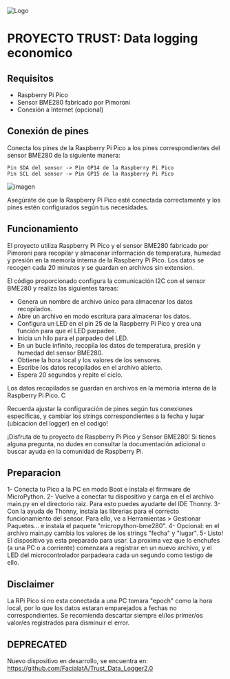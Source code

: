 ![Logo](https://github.com/FacialatA/Trust-Data-Logger/assets/92767544/3131dc2d-5edb-4105-937b-13e8f3cfa82d)

# PROYECTO TRUST: Data logging economico
## Requisitos

* Raspberry Pi Pico
* Sensor BME280 fabricado por Pimoroni
* Conexión a Internet (opcional)

## Conexión de pines

Conecta los pines de la Raspberry Pi Pico a los pines correspondientes del sensor BME280 de la siguiente manera:

    Pin SDA del sensor -> Pin GP14 de la Raspberry Pi Pico
    Pin SCL del sensor -> Pin GP15 de la Raspberry Pi Pico

![imagen](https://github.com/FacialatA/PicoDataLogger/assets/92767544/e2a02bd6-3e35-4fe6-bc84-bf2f59aeae7a)


Asegúrate de que la Raspberry Pi Pico esté conectada correctamente y los pines estén configurados según tus necesidades.


## Funcionamiento

El proyecto utiliza Raspberry Pi Pico y el sensor BME280 fabricado por Pimoroni para recopilar y almacenar información de temperatura, humedad y presión en la memoria interna de la Raspberry Pi Pico. Los datos se recogen cada 20 minutos y se guardan en archivos sin extension.

El código proporcionado configura la comunicación I2C con el sensor BME280 y realiza las siguientes tareas:

*    Genera un nombre de archivo único para almacenar los datos recopilados.
*    Abre un archivo en modo escritura para almacenar los datos.
*    Configura un LED en el pin 25 de la Raspberry Pi Pico y crea una función para que el LED parpadee.
*    Inicia un hilo para el parpadeo del LED.
*    En un bucle infinito, recopila los datos de temperatura, presión y humedad del sensor BME280.
*    Obtiene la hora local y los valores de los sensores.
*    Escribe los datos recopilados en el archivo abierto.
*    Espera 20 segundos y repite el ciclo.

Los datos recopilados se guardan en archivos en la memoria interna de la Raspberry Pi Pico. C

Recuerda ajustar la configuración de pines según tus conexiones específicas, y cambiar los strings correspondientes a la fecha y lugar (ubicacion del logger) en el codigo!

¡Disfruta de tu proyecto de Raspberry Pi Pico y Sensor BME280! Si tienes alguna pregunta, no dudes en consultar la documentación adicional o buscar ayuda en la comunidad de Raspberry Pi.

## Preparacion
1- Conecta tu Pico a la PC en modo Boot e instala el firmware de MicroPython.
2- Vuelve a conectar tu dispositivo y carga en el el archivo main.py en el directorio raiz. Para esto puedes ayudarte del IDE Thonny.
3- Con la ayuda de Thonny, instala las librerias para el correcto funcionamiento del sensor. Para ello, ve a Herramientas > Gestionar Paquetes... e instala el paquete "micropython-bme280".
4- Opcional: en el archivo main.py cambia los valores de los strings "fecha" y "lugar".
5- Listo! El dispositivo ya esta preparado para usar. La proxima vez que lo enchufes (a una PC o a corriente) comenzara a registrar en un nuevo archivo, y el LED del microcontrolador parpadeara cada un segundo como testigo de ello.

## Disclaimer

La RPi Pico si no esta conectada a una PC tomara "epoch" como la hora local, por lo que los datos estaran emparejados a fechas no correspondientes.
Se recomienda descartar siempre el/los primer/os valor/es registrados para disminuir el error.


## DEPRECATED

Nuevo dispositivo en desarrollo, se encuentra en: https://github.com/FacialatA/Trust_Data_Logger2.0
